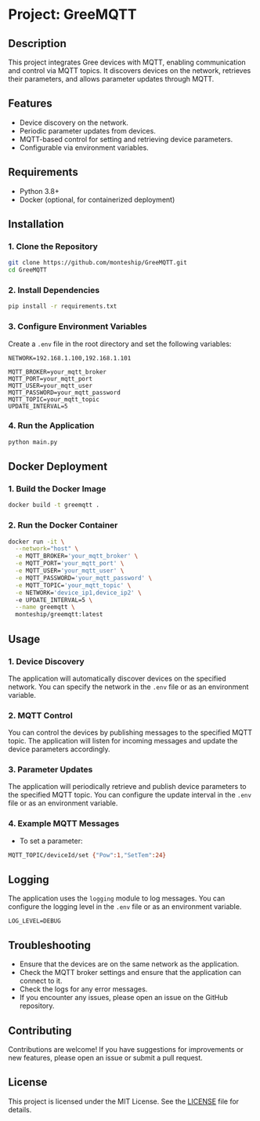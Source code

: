# Project: GreeMQTT

## Description
This project integrates Gree devices with MQTT, enabling communication and control via MQTT topics. It discovers devices on the network, retrieves their parameters, and allows parameter updates through MQTT.

## Features
- Device discovery on the network.
- Periodic parameter updates from devices.
- MQTT-based control for setting and retrieving device parameters.
- Configurable via environment variables.

## Requirements
- Python 3.8+
- Docker (optional, for containerized deployment)

## Installation

### 1. Clone the Repository
```bash
git clone https://github.com/monteship/GreeMQTT.git
cd GreeMQTT
```
### 2. Install Dependencies
```bash
pip install -r requirements.txt
```
### 3. Configure Environment Variables
Create a `.env` file in the root directory and set the following variables:
```env
NETWORK=192.168.1.100,192.168.1.101

MQTT_BROKER=your_mqtt_broker
MQTT_PORT=your_mqtt_port
MQTT_USER=your_mqtt_user
MQTT_PASSWORD=your_mqtt_password
MQTT_TOPIC=your_mqtt_topic
UPDATE_INTERVAL=5
```

### 4. Run the Application
```bash
python main.py
```

## Docker Deployment 
### 1. Build the Docker Image
```bash
docker build -t greemqtt .
```
### 2. Run the Docker Container
```bash
docker run -it \
  --network="host" \
  -e MQTT_BROKER='your_mqtt_broker' \
  -e MQTT_PORT='your_mqtt_port' \
  -e MQTT_USER='your_mqtt_user' \
  -e MQTT_PASSWORD='your_mqtt_password' \
  -e MQTT_TOPIC='your_mqtt_topic' \
  -e NETWORK='device_ip1,device_ip2' \ 
  -e UPDATE_INTERVAL=5 \
  --name greemqtt \
  monteship/greemqtt:latest
```

## Usage
### 1. Device Discovery
The application will automatically discover devices on the specified network. You can specify the network in the `.env` file or as an environment variable.
### 2. MQTT Control
You can control the devices by publishing messages to the specified MQTT topic. The application will listen for incoming messages and update the device parameters accordingly.
### 3. Parameter Updates
The application will periodically retrieve and publish device parameters to the specified MQTT topic. You can configure the update interval in the `.env` file or as an environment variable.
### 4. Example MQTT Messages
- To set a parameter:
```bash
MQTT_TOPIC/deviceId/set {"Pow":1,"SetTem":24}
```
## Logging
The application uses the `logging` module to log messages. You can configure the logging level in the `.env` file or as an environment variable.
```env
LOG_LEVEL=DEBUG
```
## Troubleshooting
- Ensure that the devices are on the same network as the application.
- Check the MQTT broker settings and ensure that the application can connect to it.
- Check the logs for any error messages.
- If you encounter any issues, please open an issue on the GitHub repository.

## Contributing
Contributions are welcome! If you have suggestions for improvements or new features, please open an issue or submit a pull request.
## License
This project is licensed under the MIT License. See the [LICENSE](LICENSE) file for details.
